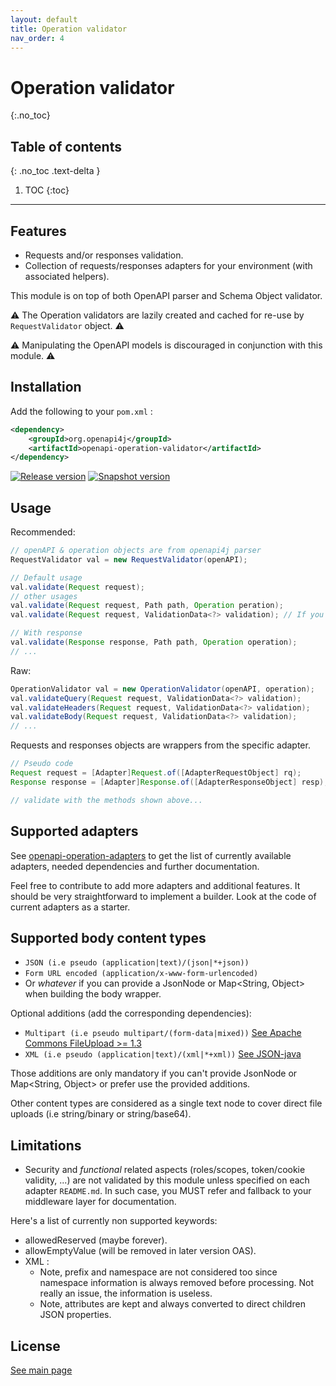 ```yaml
---
layout: default
title: Operation validator
nav_order: 4
---
```


# Operation validator
{:.no_toc}

## Table of contents
{: .no_toc .text-delta }

1. TOC
{:toc}

---

## Features

* Requests and/or responses validation.
* Collection of requests/responses adapters for your environment (with associated helpers).

This module is on top of both OpenAPI parser and Schema Object validator.

⚠ The Operation validators are lazily created and cached for re-use by `RequestValidator` object. ⚠

⚠ Manipulating the OpenAPI models is discouraged in conjunction with this module. ⚠

## Installation

Add the following to your `pom.xml` :

```xml
<dependency>
    <groupId>org.openapi4j</groupId>
    <artifactId>openapi-operation-validator</artifactId>
</dependency>
```

[![Release version](https://img.shields.io/nexus/r/org.openapi4j/openapi-schema-validator?style=for-the-badge&color=blue&label=Release&server=https%3A%2F%2Foss.sonatype.org)](https://search.maven.org/search?q=g:org.openapi4j%20a:openapi-operation-validator)
[![Snapshot version](https://img.shields.io/nexus/s/org.openapi4j/openapi-schema-validator?style=for-the-badge&color=blue&label=Snapshot&server=https%3A%2F%2Foss.sonatype.org)](https://oss.sonatype.org/content/repositories/snapshots/org/openapi4j/openapi-operation-validator/)

## Usage

Recommended:

```java
// openAPI & operation objects are from openapi4j parser
RequestValidator val = new RequestValidator(openAPI);

// Default usage
val.validate(Request request);
// other usages
val.validate(Request request, Path path, Operation peration);
val.validate(Request request, ValidationData<?> validation); // If you need to get back info/warn content

// With response
val.validate(Response response, Path path, Operation operation);
// ...
```

Raw:

```java
OperationValidator val = new OperationValidator(openAPI, operation);
val.validateQuery(Request request, ValidationData<?> validation);
val.validateHeaders(Request request, ValidationData<?> validation);
val.validateBody(Request request, ValidationData<?> validation);
// ...
```

Requests and responses objects are wrappers from the specific adapter.

```java
// Pseudo code
Request request = [Adapter]Request.of([AdapterRequestObject] rq);
Response response = [Adapter]Response.of([AdapterResponseObject] resp);

// validate with the methods shown above...
```

## Supported adapters

See [openapi-operation-adapters](operation-validator-adapters) to get
the list of currently available adapters, needed dependencies and further documentation.

Feel free to contribute to add more adapters and additional features.
It should be very straightforward to implement a builder. Look at the code of current adapters as a starter.

## Supported body content types

* ```JSON (i.e pseudo (application|text)/(json|*+json))```
* ```Form URL encoded (application/x-www-form-urlencoded)```
* Or _whatever_ if you can provide a JsonNode or Map<String, Object> when building the body wrapper.

Optional additions (add the corresponding dependencies):

* ```Multipart (i.e pseudo multipart/(form-data|mixed))``` [See Apache Commons FileUpload >= 1.3](https://github.com/apache/commons-fileupload)
* ```XML (i.e pseudo (application|text)/(xml|*+xml))``` [See JSON-java](https://github.com/stleary/JSON-java)

Those additions are only mandatory if you can't provide JsonNode or Map<String, Object> or prefer use the provided additions.

Other content types are considered as a single text node to cover direct file uploads (i.e string/binary or string/base64).

## Limitations

* Security and *functional* related aspects (roles/scopes, token/cookie validity, ...) are not validated by this module unless specified on each adapter `README.md`.
In such case, you MUST refer and fallback to your middleware layer for documentation.

Here's a list of currently non supported keywords:

* allowedReserved (maybe forever).
* allowEmptyValue (will be removed in later version OAS).
* XML :
    * Note, prefix and namespace are not considered too since namespace information is always removed before processing. Not really an issue, the information is useless.
    * Note, attributes are kept and always converted to direct children JSON properties.

## License

[See main page](index.md#license)
